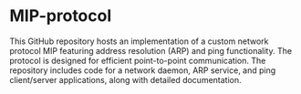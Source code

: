 # MIP-protocol
This GitHub repository hosts an implementation of a custom network protocol MIP featuring address resolution (ARP) and ping functionality. The protocol is designed for efficient point-to-point communication. The repository includes code for a network daemon, ARP service, and ping client/server applications, along with detailed documentation.
